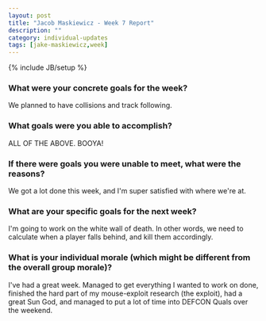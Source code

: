```yaml
---
layout: post
title: "Jacob Maskiewicz - Week 7 Report"
description: ""
category: individual-updates
tags: [jake-maskiewicz,week]
---
```

{% include JB/setup %}

### What were your concrete goals for the week?

We planned to have collisions and track following.

### What goals were you able to accomplish?

ALL OF THE ABOVE. BOOYA!

### If there were goals you were unable to meet, what were the reasons?

We got a lot done this week, and I'm super satisfied with where we're at.

### What are your specific goals for the next week?

I'm going to work on the white wall of death. In other words, we need to
calculate when a player falls behind, and kill them accordingly.

### What is your individual morale (which might be different from the overall group morale)?

I've had a great week. Managed to get everything I wanted to work on done,
finished the hard part of my mouse-exploit research (the exploit), had a great
Sun God, and managed to put a lot of time into DEFCON Quals over the weekend. 
